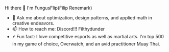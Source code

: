 
Hi there 👋
I'm FungusFlip(Filip Renemark)

- 💬 Ask me about optimization, design patterns, and applied math in creative endeavors.
- 📫 How to reach me: Discord!!! Filthydunder
- ⚡ Fun fact: I love competitive esports as well as martial arts. I'm top 500 in my game of choice, Overwatch, and an avid practitioner Muay Thai.
